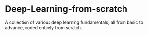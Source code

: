 # Deep-Learning-from-scratch
A collection of various deep learning fundamentals, all from basic to advance, coded entirely from scratch.
